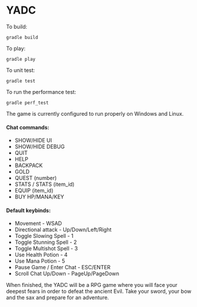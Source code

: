 # YADC

To build:
```
gradle build
```

To play:
```
gradle play
```

To unit test:
```
gradle test
```

To run the performance test:
```
gradle perf_test
```


The game is currently configured to run properly on Windows and Linux.


#### Chat commands:
* SHOW/HIDE UI
* SHOW/HIDE DEBUG
* QUIT
* HELP
* BACKPACK
* GOLD
* QUEST (number)
* STATS / STATS (item_id)
* EQUIP (item_id)
* BUY HP/MANA/KEY

#### Default keybinds:
* Movement - WSAD
* Directional attack - Up/Down/Left/Right
* Toggle Slowing Spell - 1
* Toggle Stunning Spell - 2
* Toggle Multishot Spell - 3
* Use Health Potion - 4
* Use Mana Potion - 5
* Pause Game / Enter Chat - ESC/ENTER
* Scroll Chat Up/Down - PageUp/PageDown


When finished, the YADC will be a RPG game where you will face your deepest fears in order to defeat the ancient Evil. Take your sword, your bow and the sax and prepare for an adventure.
